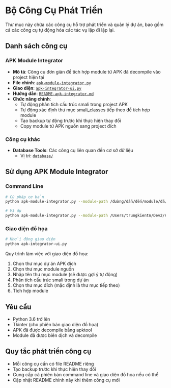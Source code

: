 # Bộ Công Cụ Phát Triển

Thư mục này chứa các công cụ hỗ trợ phát triển và quản lý dự án, bao gồm cả các công cụ tự động hóa các tác vụ lặp đi lặp lại.

## Danh sách công cụ

### APK Module Integrator

- **Mô tả**: Công cụ đơn giản để tích hợp module từ APK đã decompile vào project hiện tại
- **File chính**: [`apk-module-integrator.py`](apk-module-integrator.py)
- **Giao diện**: [`apk-integrator-ui.py`](apk-integrator-ui.py)
- **Hướng dẫn**: [`README-apk-integrator.md`](README-apk-integrator.md)
- **Chức năng chính**:
  - Tự động phân tích cấu trúc smali trong project APK
  - Tự động xác định thư mục smali_classes tiếp theo để tích hợp module
  - Tạo backup tự động trước khi thực hiện thay đổi
  - Copy module từ APK nguồn sang project đích

### Công cụ khác

- **Database Tools**: Các công cụ liên quan đến cơ sở dữ liệu
  - Vị trí: [`database/`](database/)

## Sử dụng APK Module Integrator

### Command Line

```bash
# Cú pháp cơ bản
python apk-module-integrator.py --module-path /đường/dẫn/đến/module/đã/decompile --module-folder tên_thư_mục_module

# Ví dụ
python apk-module-integrator.py --module-path /Users/trungkientn/Dev2/HuyDev/NewSdk2111/app/release/DemoSdk --module-folder miui
```

### Giao diện đồ họa

```bash
# Khởi động giao diện
python apk-integrator-ui.py
```

Quy trình làm việc với giao diện đồ họa:

1. Chọn thư mục dự án APK đích
2. Chọn thư mục module nguồn
3. Nhập tên thư mục module (sẽ được gợi ý tự động)
4. Phân tích cấu trúc smali trong dự án
5. Chọn thư mục đích (mặc định là thư mục tiếp theo)
6. Tích hợp module

## Yêu cầu

- Python 3.6 trở lên
- Tkinter (cho phiên bản giao diện đồ họa)
- APK đã được decompile bằng apktool
- Module đã được biên dịch và decompile

## Quy tắc phát triển công cụ

- Mỗi công cụ cần có file README riêng
- Tạo backup trước khi thực hiện thay đổi
- Cung cấp cả phiên bản command line và giao diện đồ họa nếu có thể
- Cập nhật README chính này khi thêm công cụ mới

